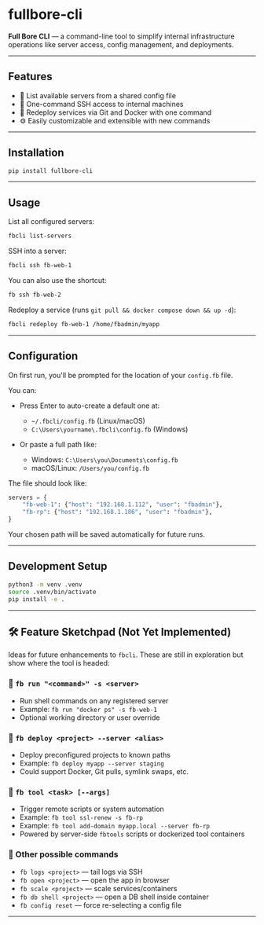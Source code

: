 # fullbore-cli

**Full Bore CLI** — a command-line tool to simplify internal infrastructure operations like server access, config management, and deployments.

---

## Features

* 🔎 List available servers from a shared config file
* 🔐 One-command SSH access to internal machines
* 🚀 Redeploy services via Git and Docker with one command
* ⚙️ Easily customizable and extensible with new commands

---

## Installation

```bash
pip install fullbore-cli
```

---

## Usage

List all configured servers:

```bash
fbcli list-servers
```

SSH into a server:

```bash
fbcli ssh fb-web-1
```

You can also use the shortcut:

```bash
fb ssh fb-web-2
```

Redeploy a service (runs `git pull && docker compose down && up -d`):

```bash
fbcli redeploy fb-web-1 /home/fbadmin/myapp
```

---

## Configuration

On first run, you'll be prompted for the location of your `config.fb` file.

You can:

* Press Enter to auto-create a default one at:

  * `~/.fbcli/config.fb` (Linux/macOS)
  * `C:\Users\yourname\.fbcli\config.fb` (Windows)

* Or paste a full path like:

  * Windows: `C:\Users\you\Documents\config.fb`
  * macOS/Linux: `/Users/you/config.fb`

The file should look like:

```python
servers = {
    "fb-web-1": {"host": "192.168.1.112", "user": "fbadmin"},
    "fb-rp": {"host": "192.168.1.186", "user": "fbadmin"},
}
```

Your chosen path will be saved automatically for future runs.

---

## Development Setup

```bash
python3 -m venv .venv
source .venv/bin/activate
pip install -e .
```

---

## 🛠 Feature Sketchpad (Not Yet Implemented)

Ideas for future enhancements to `fbcli`. These are still in exploration but show where the tool is headed:

### 🔧 `fb run "<command>" -s <server>`

* Run shell commands on any registered server
* Example: `fb run "docker ps" -s fb-web-1`
* Optional working directory or user override

### 🚀 `fb deploy <project> --server <alias>`

* Deploy preconfigured projects to known paths
* Example: `fb deploy myapp --server staging`
* Could support Docker, Git pulls, symlink swaps, etc.

### 🧰 `fb tool <task> [--args]`

* Trigger remote scripts or system automation
* Example: `fb tool ssl-renew -s fb-rp`
* Example: `fb tool add-domain myapp.local --server fb-rp`
* Powered by server-side `fbtools` scripts or dockerized tool containers

### 🧪 Other possible commands

* `fb logs <project>` — tail logs via SSH
* `fb open <project>` — open the app in browser
* `fb scale <project>` — scale services/containers
* `fb db shell <project>` — open a DB shell inside container
* `fb config reset` — force re-selecting a config file

---

